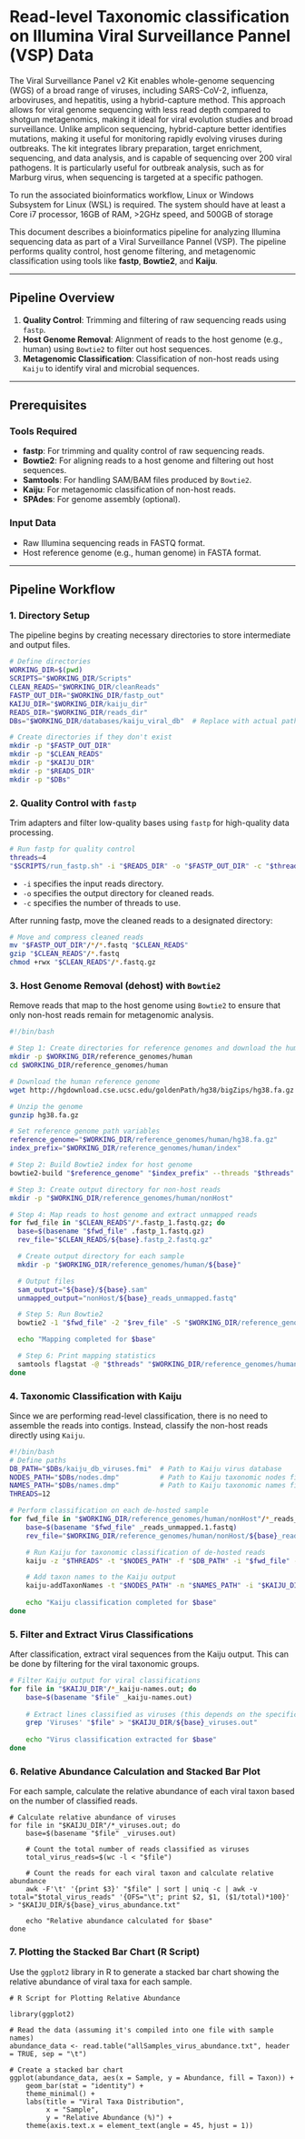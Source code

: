 # Read-level Taxonomic classification on Illumina Viral Surveillance Pannel (VSP) Data

The Viral Surveillance Panel v2 Kit enables whole-genome sequencing (WGS) of a broad range of viruses, including SARS-CoV-2, influenza, arboviruses, and hepatitis, using a hybrid-capture method. This approach allows for viral genome sequencing with less read depth compared to shotgun metagenomics, making it ideal for viral evolution studies and broad surveillance. Unlike amplicon sequencing, hybrid-capture better identifies mutations, making it useful for monitoring rapidly evolving viruses during outbreaks. The kit integrates library preparation, target enrichment, sequencing, and data analysis, and is capable of sequencing over 200 viral pathogens. It is particularly useful for outbreak analysis, such as for Marburg virus, when sequencing is targeted at a specific pathogen.

To run the associated bioinformatics workflow, Linux or Windows Subsystem for Linux (WSL) is required. The system should have at least a Core i7 processor, 16GB of RAM, >2GHz speed, and 500GB of storage

This document describes a bioinformatics pipeline for analyzing Illumina sequencing data as part of a Viral Surveillance Pannel (VSP). The pipeline performs quality control, host genome filtering, and metagenomic classification using tools like **fastp**, **Bowtie2**, and **Kaiju**.

---

## Pipeline Overview

1. **Quality Control**: Trimming and filtering of raw sequencing reads using `fastp`.
2. **Host Genome Removal**: Alignment of reads to the host genome (e.g., human) using `Bowtie2` to filter out host sequences.
3. **Metagenomic Classification**: Classification of non-host reads using `Kaiju` to identify viral and microbial sequences.

---

## Prerequisites

### Tools Required

- **fastp**: For trimming and quality control of raw sequencing reads.
- **Bowtie2**: For aligning reads to a host genome and filtering out host sequences.
- **Samtools**: For handling SAM/BAM files produced by `Bowtie2`.
- **Kaiju**: For metagenomic classification of non-host reads.
- **SPAdes**: For genome assembly (optional).

### Input Data

- Raw Illumina sequencing reads in FASTQ format.
- Host reference genome (e.g., human genome) in FASTA format.

---

## Pipeline Workflow

### 1. Directory Setup

The pipeline begins by creating necessary directories to store intermediate and output files.

```bash 
# Define directories
WORKING_DIR=$(pwd)
SCRIPTS="$WORKING_DIR/Scripts"
CLEAN_READS="$WORKING_DIR/cleanReads"
FASTP_OUT_DIR="$WORKING_DIR/fastp_out"
KAIJU_DIR="$WORKING_DIR/kaiju_dir"
READS_DIR="$WORKING_DIR/reads_dir"
DBs="$WORKING_DIR/databases/kaiju_viral_db"  # Replace with actual path to Kaiju databases

# Create directories if they don't exist
mkdir -p "$FASTP_OUT_DIR"
mkdir -p "$CLEAN_READS"
mkdir -p "$KAIJU_DIR"
mkdir -p "$READS_DIR"
mkdir -p "$DBs"
```
### 2. Quality Control with ```fastp```

Trim adapters and filter low-quality bases using ```fastp``` for high-quality data processing.

```bash
# Run fastp for quality control
threads=4
"$SCRIPTS/run_fastp.sh" -i "$READS_DIR" -o "$FASTP_OUT_DIR" -c "$threads"
```
- ```-i``` specifies the input reads directory.
- ```-o``` specifies the output directory for cleaned reads.
- ```-c``` specifies the number of threads to use.

After running fastp, move the cleaned reads to a designated directory:

```bash
# Move and compress cleaned reads
mv "$FASTP_OUT_DIR"/*/*.fastq "$CLEAN_READS"
gzip "$CLEAN_READS"/*.fastq
chmod +rwx "$CLEAN_READS"/*.fastq.gz
```
### 3. Host Genome Removal (dehost) with ```Bowtie2```

Remove reads that map to the host genome using ```Bowtie2``` to ensure that only non-host reads remain for metagenomic analysis.

```bash
#!/bin/bash

# Step 1: Create directories for reference genomes and download the human reference genome
mkdir -p $WORKING_DIR/reference_genomes/human
cd $WORKING_DIR/reference_genomes/human

# Download the human reference genome
wget http://hgdownload.cse.ucsc.edu/goldenPath/hg38/bigZips/hg38.fa.gz

# Unzip the genome
gunzip hg38.fa.gz

# Set reference genome path variables
reference_genome="$WORKING_DIR/reference_genomes/human/hg38.fa.gz"
index_prefix="$WORKING_DIR/reference_genomes/human/index"

# Step 2: Build Bowtie2 index for host genome
bowtie2-build "$reference_genome" "$index_prefix" --threads "$threads"

# Step 3: Create output directory for non-host reads
mkdir -p "$WORKING_DIR/reference_genomes/human/nonHost"

# Step 4: Map reads to host genome and extract unmapped reads
for fwd_file in "$CLEAN_READS"/*.fastp_1.fastq.gz; do
  base=$(basename "$fwd_file" .fastp_1.fastq.gz)
  rev_file="$CLEAN_READS/${base}.fastp_2.fastq.gz"

  # Create output directory for each sample
  mkdir -p "$WORKING_DIR/reference_genomes/human/${base}"

  # Output files
  sam_output="${base}/${base}.sam"
  unmapped_output="nonHost/${base}_reads_unmapped.fastq"

  # Step 5: Run Bowtie2
  bowtie2 -1 "$fwd_file" -2 "$rev_file" -S "$WORKING_DIR/reference_genomes/human/$sam_output" --un-conc "$WORKING_DIR/reference_genomes/human/$unmapped_output" --threads 12 -x "$index_prefix"

  echo "Mapping completed for $base"

  # Step 6: Print mapping statistics
  samtools flagstat -@ "$threads" "$WORKING_DIR/reference_genomes/human/$sam_output" > "$WORKING_DIR/reference_genomes/human/${base}/${base}.flagstat"
done
```
### 4. Taxonomic Classification with Kaiju

Since we are performing read-level classification, there is no need to assemble the reads into contigs. Instead, classify the non-host reads directly using ```Kaiju```.

```bash
#!/bin/bash
# Define paths
DB_PATH="$DBs/kaiju_db_viruses.fmi"  # Path to Kaiju virus database
NODES_PATH="$DBs/nodes.dmp"          # Path to Kaiju taxonomic nodes file
NAMES_PATH="$DBs/names.dmp"          # Path to Kaiju taxonomic names file
THREADS=12

# Perform classification on each de-hosted sample
for fwd_file in "$WORKING_DIR/reference_genomes/human/nonHost"/*_reads_unmapped.1.fastq; do
    base=$(basename "$fwd_file" _reads_unmapped.1.fastq)
    rev_file="$WORKING_DIR/reference_genomes/human/nonHost/${base}_reads_unmapped.2.fastq"

    # Run Kaiju for taxonomic classification of de-hosted reads
    kaiju -z "$THREADS" -t "$NODES_PATH" -f "$DB_PATH" -i "$fwd_file" -j "$rev_file" -o "$KAIJU_DIR/${base}_kaiju.out"

    # Add taxon names to the Kaiju output
    kaiju-addTaxonNames -t "$NODES_PATH" -n "$NAMES_PATH" -i "$KAIJU_DIR/${base}_kaiju.out" -o "$KAIJU_DIR/${base}_kaiju-names.out"
    
    echo "Kaiju classification completed for $base"
done
```

### 5. Filter and Extract Virus Classifications

After classification, extract viral sequences from the Kaiju output. This can be done by filtering for the viral taxonomic groups.

```bash
# Filter Kaiju output for viral classifications
for file in "$KAIJU_DIR"/*_kaiju-names.out; do
    base=$(basename "$file" _kaiju-names.out)
    
    # Extract lines classified as viruses (this depends on the specific taxonomic ID for viruses)
    grep 'Viruses' "$file" > "$KAIJU_DIR/${base}_viruses.out"
    
    echo "Virus classification extracted for $base"
done
```
### 6. Relative Abundance Calculation and Stacked Bar Plot

For each sample, calculate the relative abundance of each viral taxon based on the number of classified reads.

```
# Calculate relative abundance of viruses
for file in "$KAIJU_DIR"/*_viruses.out; do
    base=$(basename "$file" _viruses.out)

    # Count the total number of reads classified as viruses
    total_virus_reads=$(wc -l < "$file")

    # Count the reads for each viral taxon and calculate relative abundance
    awk -F'\t' '{print $3}' "$file" | sort | uniq -c | awk -v total="$total_virus_reads" '{OFS="\t"; print $2, $1, ($1/total)*100}' > "$KAIJU_DIR/${base}_virus_abundance.txt"

    echo "Relative abundance calculated for $base"
done
```

### 7. Plotting the Stacked Bar Chart (R Script)

Use the ```ggplot2``` library in R to generate a stacked bar chart showing the relative abundance of viral taxa for each sample.

```
# R Script for Plotting Relative Abundance

library(ggplot2)

# Read the data (assuming it's compiled into one file with sample names)
abundance_data <- read.table("allSamples_virus_abundance.txt", header = TRUE, sep = "\t")

# Create a stacked bar chart
ggplot(abundance_data, aes(x = Sample, y = Abundance, fill = Taxon)) +
    geom_bar(stat = "identity") +
    theme_minimal() +
    labs(title = "Viral Taxa Distribution",
         x = "Sample",
         y = "Relative Abundance (%)") +
    theme(axis.text.x = element_text(angle = 45, hjust = 1))
```
